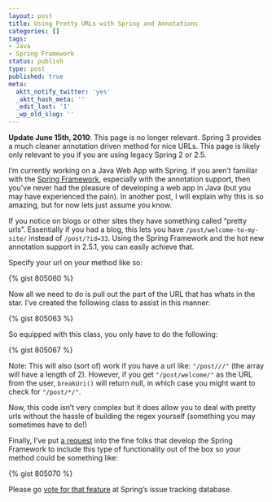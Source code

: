 ```yaml
---
layout: post
title: Using Pretty URLs with Spring and Annotations
categories: []
tags:
- Java
- Spring Framework
status: publish
type: post
published: true
meta:
  aktt_notify_twitter: 'yes'
  _aktt_hash_meta: ''
  _edit_last: '1'
  _wp_old_slug: ''
---
```

<strong>Update June 15th, 2010</strong>: This page is no longer relevant. Spring 3 provides a much cleaner annotation driven method for nice URLs. This page is likely only relevant to you if you are using legacy Spring 2 or 2.5.

I’m currently working on a Java Web App with Spring. If you aren’t familiar with the <a href="http://springframework.org">Spring Framework</a>, especially with the annotation support, then you’ve never had the pleasure of developing a web app in Java (but you may have experienced the pain). In another post, I will explain why this is so amazing, but for now lets just assume you know.

If you notice on blogs or other sites they have something called “pretty urls”. Essentially if you had a blog, this lets you have <code>/post/welcome-to-my-site/</code> instead of <code>/post/?id=33</code>. Using the Spring Framework and the hot new annotation support in 2.5.1, you can easily achieve that.

Specify your url on your method like so:

{% gist 805060 %}

Now all we need to do is pull out the part of the URL that has whats in the star. I’ve created the following class to assist in this manner:

{% gist 805063 %}

So equipped with this class, you only have to do the following:

{% gist 805067 %}

Note: This will also (sort of) work if you have a url like: <code>"/post/*/*/"</code> (the array will have a length of 2). However, if you get <code>"/post/welcome/"</code> as the URL from the user, <code>breakUri()</code> will return null, in which case you might want to check for <code>"/post/*/"</code>.

Now, this code isn’t very complex but it does allow you to deal with pretty urls without the hassle of building the regex yourself (something you may sometimes have to do!)

Finally, I’ve put <a href="http://jira.springframework.org/browse/SPR-4451">a request</a> into the fine folks that develop the Spring Framework to include this type of functionality out of the box so your method could be something like:

{% gist 805070 %}

Please go <a href="http://jira.springframework.org/browse/SPR-4451">vote for that feature</a> at Spring’s issue tracking database.
